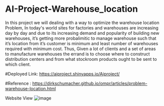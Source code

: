 # AI-Project-Warehouse_location
In this project we will dealing with a way to optimize the warehouse location Problem, In today's world sites for factories and warehouses are increasing day by day and due to its increasing demand and popularity of building new warehouses, it’s getting more probalimitic to manage warehouse such that it’s location from it’s customer is minimum and least number of  warehouses required with minimum cost. Thus, Given a lot of clients and a set of areas to manufacture warehouses the errand is to choose where to construct distribution centers and from what stockroom products ought to be sent to which client.

#Deployed Link: https://aiproject.shinyapps.io/Aiproject/ 

#Reference : https://dirkschumacher.github.io/ompr/articles/problem-warehouse-location.html

Website View
![image](https://user-images.githubusercontent.com/38341037/93873901-2321f500-fcf0-11ea-97df-1e8d0ab46468.png)
